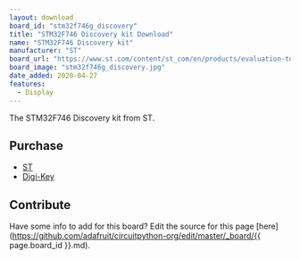 ```yaml
---
layout: download
board_id: "stm32f746g_discovery"
title: "STM32F746 Discovery kit Download"
name: "STM32F746 Discovery kit"
manufacturer: "ST"
board_url: "https://www.st.com/content/st_com/en/products/evaluation-tools/product-evaluation-tools/mcu-mpu-eval-tools/stm32-mcu-mpu-eval-tools/stm32-discovery-kits/32f746gdiscovery.html"
board_image: "stm32f746g_discovery.jpg"
date_added: 2020-04-27
features:
  - Display
---
```


The STM32F746 Discovery kit from ST.

## Purchase
* [ST](https://www.st.com/content/st_com/en/products/evaluation-tools/product-evaluation-tools/mcu-mpu-eval-tools/stm32-mcu-mpu-eval-tools/stm32-discovery-kits/32f746gdiscovery.html)
* [Digi-Key](https://www.digikey.com/product-detail/en/stmicroelectronics/STM32F746G-DISCO/497-15680-5-ND/5267791)

## Contribute

Have some info to add for this board? Edit the source for this page [here](https://github.com/adafruit/circuitpython-org/edit/master/_board/{{ page.board_id }}.md).
